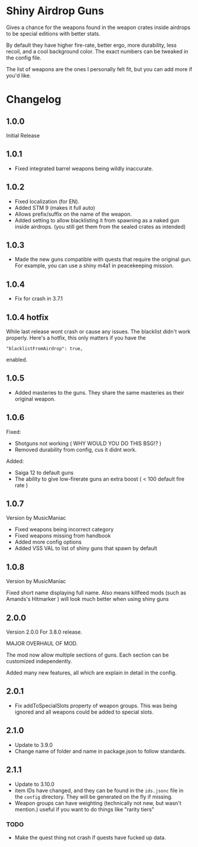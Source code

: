 # Shiny Airdrop Guns
Gives a chance for the weapons found in the weapon crates inside airdrops to be special editions with better stats.

By default they have higher fire-rate, better ergo, more durability, less recoil, and a cool background color. The exact numbers can be tweaked in the config file.

The list of weapons are the ones I personally felt fit, but you can add more if you'd like.

# Changelog
## 1.0.0
Initial Release

## 1.0.1
- Fixed integrated barrel weapons being wildly inaccurate.

## 1.0.2
- Fixed localization (for EN).
- Added STM 9 (makes it full auto)
- Allows prefix/suffix on the name of the weapon.
- Added setting to allow blacklisting it from spawning as a naked gun inside airdrops. (you still get them from the sealed crates as intended)

## 1.0.3
- Made the new guns compatible with quests that require the original gun. For example, you can use a shiny m4a1 in peacekeeping mission.

## 1.0.4
- Fix for crash in 3.7.1
## 1.0.4 hotfix

While last release wont crash or cause any issues. The blacklist didn't work properly. Here's a hotfix, this only matters if you have the
```
"blacklistFromAirdrop": true,
```
enabled.

## 1.0.5
- Added masteries to the guns. They share the same masteries as their original weapon.

## 1.0.6
Fixed:
- Shotguns not working ( WHY WOULD YOU DO THIS BSG!? )
- Removed durability from config, cus it didnt work.


Added:
- Saiga 12 to default guns
- The ability to give low-firerate guns an extra boost ( < 100 default fire rate )

## 1.0.7
Version by MusicManiac

- Fixed weapons being incorrect category
- Fixed weapons missing from handbook
- Added more config options
- Added VSS VAL to list of shiny guns that spawn by default

## 1.0.8
Version by MusicManiac

Fixed short name displaying full name. Also means killfeed mods (such as Amands's Hitmarker ) will look much better when using shiny guns

## 2.0.0
Version 2.0.0 For 3.8.0 release.

MAJOR OVERHAUL OF MOD.

The mod now allow multiple sections of guns. Each section can be customized independently.

Added many new features, all which are explain in detail in the config.

## 2.0.1

- Fix addToSpecialSlots property of weapon groups. This was being ignored and all weapons could be added to special slots.

## 2.1.0

- Update to 3.9.0
- Change name of folder and name in package.json to follow standards.

## 2.1.1
- Update to 3.10.0
- item IDs have changed, and they can be found in the ``ids.jsonc`` file in the ``config`` directory. They will be generated on the fly if missing. 
- Weapon groups can have weighting (technically not new, but wasn't mention.) useful if you want to do things like "rarity tiers"

### TODO
- Make the quest thing not crash if quests have fucked up data.